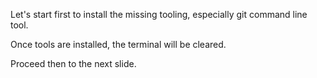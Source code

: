 Let's start first to install the missing tooling, especially git command line tool.

Once tools are installed, the terminal will be cleared.

Proceed then to the next slide.